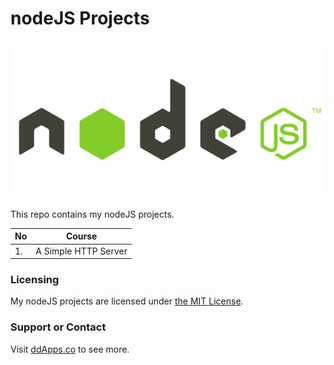 nodeJS Projects
==============
![](https://raw.githubusercontent.com/duliodenis/nodejs/master/art/nodejs.png)

This repo contains my nodeJS projects.

No  | Course
------------- | -------------
1. | A Simple HTTP Server

### Licensing
My nodeJS projects are licensed under [the MIT License](https://github.com/duliodenis/nodejs/blob/master/LICENSE).

### Support or Contact
Visit [ddApps.co](http://ddapps.co) to see more.

